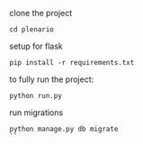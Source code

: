 clone the project

```console
cd plenario
```

setup for flask
```console
pip install -r requirements.txt
```

to fully run the project:
```console
python run.py
```

run migrations
```console
python manage.py db migrate
``